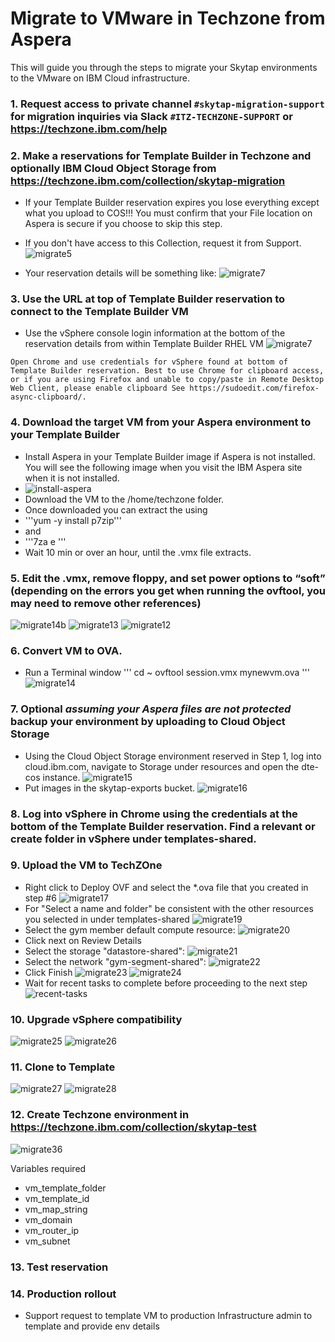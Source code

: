 # Migrate to VMware in Techzone from Aspera

This will guide you through the steps to migrate your Skytap environments to the VMware on IBM Cloud infrastructure.

### 1. Request access to private channel `#skytap-migration-support` for migration inquiries via Slack `#ITZ-TECHZONE-SUPPORT` or https://techzone.ibm.com/help

### 2. Make a reservations for Template Builder in Techzone and optionally IBM Cloud Object Storage from https://techzone.ibm.com/collection/skytap-migration
- If your Template Builder reservation expires you lose everything except what you upload to COS!!! You must confirm that your File location on Aspera is secure if you choose to skip this step. 
- If you don't have access to this Collection, request it from Support.
![migrate5](https://github.com/IBM/itz-support-public/blob/main/Skytap/Skytap-Runbooks/Images/skytapmigrate5.png)

- Your reservation details will be something like:
![migrate7](https://github.com/IBM/itz-support-public/blob/main/Skytap/Skytap-Runbooks/Images/skytapmigrate6.png) 

### 3. Use the URL at top of Template Builder reservation to connect to the Template Builder VM
- Use the vSphere console login information at the bottom of the reservation details from within Template Builder RHEL VM
![migrate7](https://github.com/IBM/itz-support-public/blob/main/Skytap/Skytap-Runbooks/Images/skytapmigrate7.png)

`Open Chrome and use credentials for vSphere found at bottom of Template Builder reservation.
Best to use Chrome for clipboard access, or if you are using Firefox and unable to copy/paste in Remote Desktop Web Client, please enable clipboard See https://sudoedit.com/firefox-async-clipboard/.` 

### 4. Download the target VM from your Aspera environment to your Template Builder
- Install Aspera in your Template Builder image if Aspera is not installed. You will see the following image when you visit the IBM Aspera site when it is not installed.
- ![install-aspera](https://user-images.githubusercontent.com/18425410/201855212-c4c8a934-4d37-4bdb-a722-cc96f2bc2c00.jpg)
- Download the VM to the /home/techzone folder.
- Once downloaded you can extract the using 
- '''yum -y install p7zip'''
- and 
- '''7za e <archive name>'''
- Wait 10 min or over an hour, until the .vmx file extracts.

### 5. Edit the .vmx, remove floppy, and set power options to “soft” (depending on the errors you get when running the ovftool, you may need to remove other references)
![migrate14b](https://github.com/IBM/itz-support-public/blob/main/Skytap/Skytap-Runbooks/Images/skytapmigrate14b.png)
![migrate13](https://github.com/IBM/itz-support-public/blob/main/Skytap/Skytap-Runbooks/Images/skytapmigrate13.png)
![migrate12](https://github.com/IBM/itz-support-public/blob/main/Skytap/Skytap-Runbooks/Images/skytapmigrate12.png)

### 6. Convert VM to OVA.  
- Run a Terminal window
'''
cd ~
ovftool session.vmx mynewvm.ova
'''
![migrate14](https://github.com/IBM/itz-support-public/blob/main/Skytap/Skytap-Runbooks/Images/skytapmigrate14.png)

### 7. **Optional** *assuming your Aspera files are not protected* backup your environment by uploading to Cloud Object Storage
- Using the Cloud Object Storage environment reserved in Step 1, log into cloud.ibm.com, navigate to Storage under resources and open the dte-cos instance.
![migrate15](https://github.com/IBM/itz-support-public/blob/main/Skytap/Skytap-Runbooks/Images/skytapmigrate15.png)
- Put images in the skytap-exports bucket.
![migrate16](https://github.com/IBM/itz-support-public/blob/main/Skytap/Skytap-Runbooks/Images/skytapmigrate16.png)

### 8. Log into vSphere in Chrome using the credentials at the bottom of the Template Builder reservation.  Find a relevant or create folder in vSphere under templates-shared.  

### 9. Upload the VM to TechZOne 
- Right click to Deploy OVF and select the *.ova file that you created in step #6
![migrate17](https://github.com/IBM/itz-support-public/blob/main/Skytap/Skytap-Runbooks/Images/skytapmigrate17.png)
- For "Select a name and folder" be consistent with the other resources you selected in under templates-shared
![migrate19](https://github.com/IBM/itz-support-public/blob/main/Skytap/Skytap-Runbooks/Images/skytapmigrate19.png)
- Select the gym member default compute resource:
![migrate20](https://github.com/IBM/itz-support-public/blob/main/Skytap/Skytap-Runbooks/Images/skytapmigrate20.png)
- Click next on Review Details
- Select the storage "datastore-shared":
![migrate21](https://github.com/IBM/itz-support-public/blob/main/Skytap/Skytap-Runbooks/Images/skytapmigrate21.png)
- Select the network "gym-segment-shared":
![migrate22](https://github.com/IBM/itz-support-public/blob/main/Skytap/Skytap-Runbooks/Images/skytapmigrate22.png)
- Click Finish
![migrate23](https://github.com/IBM/itz-support-public/blob/main/Skytap/Skytap-Runbooks/Images/skytapmigrate23.png)
![migrate24](https://github.com/IBM/itz-support-public/blob/main/Skytap/Skytap-Runbooks/Images/skytapmigrate24.png)
- Wait for recent tasks to complete before proceeding to the next step
![recent-tasks](https://user-images.githubusercontent.com/18425410/201935029-73647d6d-4554-4c5f-b6ca-da16feaa4d04.jpg)

### 10. Upgrade vSphere compatibility
![migrate25](https://github.com/IBM/itz-support-public/blob/main/Skytap/Skytap-Runbooks/Images/skytapmigrate25.png)
![migrate26](https://github.com/IBM/itz-support-public/blob/main/Skytap/Skytap-Runbooks/Images/skytapmigrate26.png)

### 11. Clone to Template
![migrate27](https://github.com/IBM/itz-support-public/blob/main/Skytap/Skytap-Runbooks/Images/skytapmigrate27.png)
![migrate28](https://github.com/IBM/itz-support-public/blob/main/Skytap/Skytap-Runbooks/Images/skytapmigrate28.png)

### 12. Create Techzone environment in https://techzone.ibm.com/collection/skytap-test
![migrate36](https://github.com/IBM/itz-support-public/blob/main/Skytap/Skytap-Runbooks/Images/skytapmigrate36.png)

Variables required
- vm_template_folder
- vm_template_id
- vm_map_string
- vm_domain
- vm_router_ip
- vm_subnet

### 13. Test reservation

### 14. Production rollout
- Support request to template VM to production
Infrastructure admin to template and provide env details


